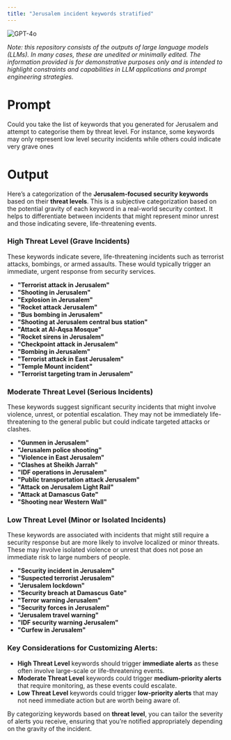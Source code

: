```yaml
---
title: "Jerusalem incident keywords stratified"
---
```

![GPT-4o](https://img.shields.io/badge/GPT--4o-3333FF?style=for-the-badge&logo=openai&logoColor=white)



*Note: this repository consists of the outputs of large language models (LLMs). In many cases, these are unedited or minimally edited. The information provided is for demonstrative purposes only and is intended to highlight constraints and capabilities in LLM applications and prompt engineering strategies.*


# Prompt

Could you take the list of keywords that you generated for Jerusalem and attempt to categorise them by threat level. For instance, some keywords may only represent low level security incidents while others could indicate very grave ones

# Output

Here’s a categorization of the **Jerusalem-focused security keywords** based on their **threat levels**. This is a subjective categorization based on the potential gravity of each keyword in a real-world security context. It helps to differentiate between incidents that might represent minor unrest and those indicating severe, life-threatening events.

### **High Threat Level (Grave Incidents)**
These keywords indicate severe, life-threatening incidents such as terrorist attacks, bombings, or armed assaults. These would typically trigger an immediate, urgent response from security services.

- **"Terrorist attack in Jerusalem"**
- **"Shooting in Jerusalem"**
- **"Explosion in Jerusalem"**
- **"Rocket attack Jerusalem"**
- **"Bus bombing in Jerusalem"**
- **"Shooting at Jerusalem central bus station"**
- **"Attack at Al-Aqsa Mosque"**
- **"Rocket sirens in Jerusalem"**
- **"Checkpoint attack in Jerusalem"**
- **"Bombing in Jerusalem"**
- **"Terrorist attack in East Jerusalem"**
- **"Temple Mount incident"**
- **"Terrorist targeting tram in Jerusalem"**

### **Moderate Threat Level (Serious Incidents)**
These keywords suggest significant security incidents that might involve violence, unrest, or potential escalation. They may not be immediately life-threatening to the general public but could indicate targeted attacks or clashes.

- **"Gunmen in Jerusalem"**
- **"Jerusalem police shooting"**
- **"Violence in East Jerusalem"**
- **"Clashes at Sheikh Jarrah"**
- **"IDF operations in Jerusalem"**
- **"Public transportation attack Jerusalem"**
- **"Attack on Jerusalem Light Rail"**
- **"Attack at Damascus Gate"**
- **"Shooting near Western Wall"**

### **Low Threat Level (Minor or Isolated Incidents)**
These keywords are associated with incidents that might still require a security response but are more likely to involve localized or minor threats. These may involve isolated violence or unrest that does not pose an immediate risk to large numbers of people.

- **"Security incident in Jerusalem"**
- **"Suspected terrorist Jerusalem"**
- **"Jerusalem lockdown"**
- **"Security breach at Damascus Gate"**
- **"Terror warning Jerusalem"**
- **"Security forces in Jerusalem"**
- **"Jerusalem travel warning"**
- **"IDF security warning Jerusalem"**
- **"Curfew in Jerusalem"**

### **Key Considerations for Customizing Alerts:**
- **High Threat Level** keywords should trigger **immediate alerts** as these often involve large-scale or life-threatening events.
- **Moderate Threat Level** keywords could trigger **medium-priority alerts** that require monitoring, as these events could escalate.
- **Low Threat Level** keywords could trigger **low-priority alerts** that may not need immediate action but are worth being aware of.

By categorizing keywords based on **threat level**, you can tailor the severity of alerts you receive, ensuring that you’re notified appropriately depending on the gravity of the incident.